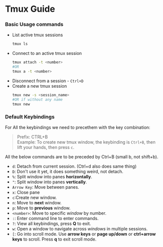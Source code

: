 # Tmux Guide

### Basic Usage commands

- List active tmux sessions
    ```bash
    tmux ls
    ```
- Connect to an active tmux session
    ```bash
    tmux attach -t <number>
    #OR
    tmux a -t <number>
    ```
- Disconnect from a session - `Ctrl+D`
- Create a new tmux session
    ```bash
    tmux new -s <session_name>
    #OR if without any name
    tmux new
    ```
### Default Keybindings

For All the keybindings we need to precethem with the key combination:
> Prefix: CTRL+B  
Example: To create new tmux window, the keybinding is `Ctrl+B`, then lift your hands, then press `c`.

All the below commands are to be preceded by Ctrl+B (small b, not shift+b).

- `d`: Detach from current session. (Ctrl+d also does same thing)
- `D`: Don't use it yet, it does something weird, not detach.
- `%`: Split window into panes **horizontally**.
- `"`: Split window into panes **vertically**.
- `Arrow Key`: Move between panes.
- `x`: Close pane
- `c`:Create new window.
- `n`: Move to **next** window.
- `p`: Move to **previous** window.
- `<number>`: Move to specific *window* by number.
- `:`: Enter command line to enter commands.
- `?`: View all keybindings, press **Q** to exit.
- `w`: Open a window to navigate across _windows_ in multiple sessions.
- `[`: Go into scroll mode. Use **arrow keys** or **page up/down** or **ctrl+arrow keys** to scroll. Press **q** to exit scroll mode.

